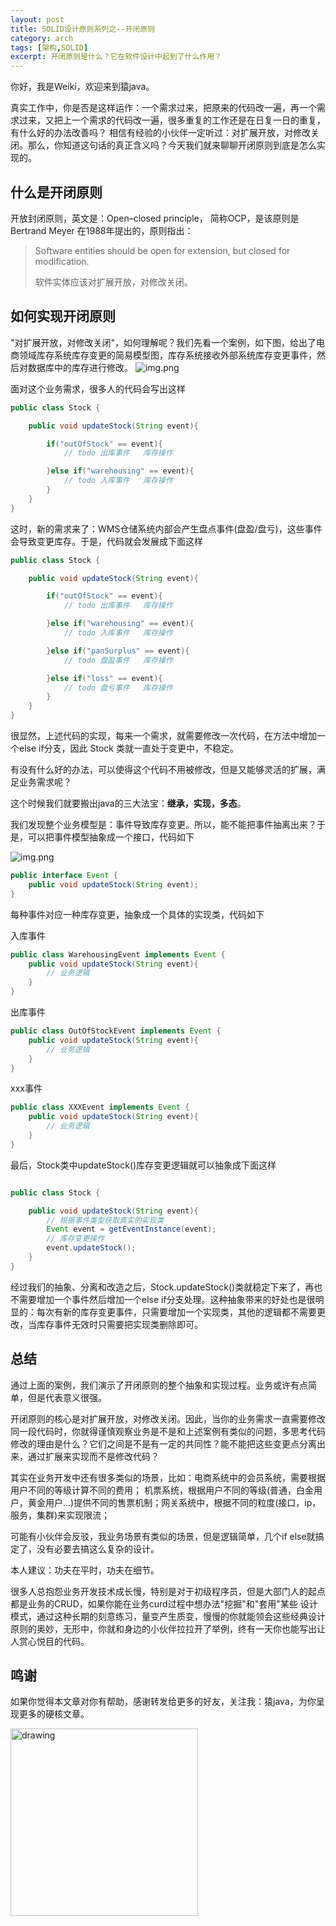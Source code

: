```yaml
---
layout: post
title: SOLID设计原则系列之--开闭原则
category: arch
tags: [架构,SOLID]
excerpt: 开闭原则是什么？它在软件设计中起到了什么作用？
---
```

你好，我是Weiki，欢迎来到猿java。

真实工作中，你是否是这样运作：一个需求过来，把原来的代码改一遍，再一个需求过来，又把上一个需求的代码改一遍，很多重复的工作还是在日复一日的重复，有什么好的办法改善吗？
相信有经验的小伙伴一定听过：对扩展开放，对修改关闭。那么，你知道这句话的真正含义吗？今天我们就来聊聊开闭原则到底是怎么实现的。

## 什么是开闭原则

开放封闭原则，英文是：Open–closed principle， 简称OCP，是该原则是 Bertrand Meyer 在1988年提出的，原则指出：

> Software entities should be open for extension, but closed for modification.
>
> 软件实体应该对扩展开放，对修改关闭。


## 如何实现开闭原则

"对扩展开放，对修改关闭"，如何理解呢？我们先看一个案例，如下图，给出了电商领域库存系统库存变更的简易模型图，库存系统接收外部系统库存变更事件，然后对数据库中的库存进行修改。
![img.png](https://www.yuanjava.cn/assets/md/framework/stock.png)

面对这个业务需求，很多人的代码会写出这样

```java
public class Stock {

    public void updateStock(String event){

        if("outOfStock" == event){
            // todo 出库事件   库存操作

        }else if("warehousing" == event){
            // todo 入库事件   库存操作
        }
    }
}
```

这时，新的需求来了：WMS仓储系统内部会产生盘点事件(盘盈/盘亏)，这些事件会导致变更库存。于是，代码就会发展成下面这样

```java
public class Stock {

    public void updateStock(String event){

        if("outOfStock" == event){
            // todo 出库事件   库存操作

        }else if("warehousing" == event){
            // todo 入库事件   库存操作

        }else if("panSurplus" == event){
            // todo 盘盈事件   库存操作

        }else if("loss" == event){
            // todo 盘亏事件   库存操作
        }
    }
}
```

很显然，上述代码的实现，每来一个需求，就需要修改一次代码，在方法中增加一个else if分支，因此 Stock 类就一直处于变更中，不稳定。

有没有什么好的办法，可以使得这个代码不用被修改，但是又能够灵活的扩展，满足业务需求呢？

这个时候我们就要搬出java的三大法宝：**继承，实现，多态**。

我们发现整个业务模型是：事件导致库存变更。所以，能不能把事件抽离出来？于是，可以把事件模型抽象成一个接口，代码如下

![img.png](https://www.yuanjava.cn/assets/md/framework/model.png)

```java
public interface Event {
    public void updateStock(String event);
}
```
每种事件对应一种库存变更，抽象成一个具体的实现类，代码如下

入库事件
```java
public class WarehousingEvent implements Event {
    public void updateStock(String event){
        // 业务逻辑
    }
}
```

出库事件
```java
public class OutOfStockEvent implements Event {
    public void updateStock(String event){
        // 业务逻辑
    }
}
```

xxx事件
```java
public class XXXEvent implements Event {
    public void updateStock(String event){
        // 业务逻辑
    }
}
```

最后，Stock类中updateStock()库存变更逻辑就可以抽象成下面这样

```java

public class Stock {

    public void updateStock(String event){
        // 根据事件类型获取真实的实现类
        Event event = getEventInstance(event);
        // 库存变更操作
        event.updateStock();
    }
}

```

经过我们的抽象、分离和改造之后，Stock.updateStock()类就稳定下来了，再也不需要增加一个事件然后增加一个else if分支处理。这种抽象带来的好处也是很明显的：每次有新的库存变更事件，只需要增加一个实现类，其他的逻辑都不需要更改，当库存事件无效时只需要把实现类删除即可。


## 总结

通过上面的案例，我们演示了开闭原则的整个抽象和实现过程。业务或许有点简单，但是代表意义很强。

开闭原则的核心是对扩展开放，对修改关闭。因此，当你的业务需求一直需要修改同一段代码时，你就得谨慎观察业务是不是和上述案例有类似的问题，多思考代码修改的理由是什么？它们之间是不是有一定的共同性？能不能把这些变更点分离出来，通过扩展来实现而不是修改代码？

其实在业务开发中还有很多类似的场景，比如：电商系统中的会员系统，需要根据用户不同的等级计算不同的费用； 机票系统，根据用户不同的等级(普通，白金用户，黄金用户...)提供不同的售票机制；网关系统中，根据不同的粒度(接口，ip，服务，集群)来实现限流；

可能有小伙伴会反驳，我业务场景有类似的场景，但是逻辑简单，几个if else就搞定了，没有必要去搞这么复杂的设计。

本人建议：功夫在平时，功夫在细节。

  很多人总抱怨业务开发技术成长慢，特别是对于初级程序员，但是大部门人的起点都是业务的CRUD，如果你能在业务curd过程中想办法"挖掘"和"套用"某些
设计模式，通过这种长期的刻意练习，量变产生质变，慢慢的你就能领会这些经典设计原则的奥妙，无形中，你就和身边的小伙伴拉拉开了举例，终有一天你也能写出让人赏心悦目的代码。


## 鸣谢
如果你觉得本文章对你有帮助，感谢转发给更多的好友，关注我：猿java，为你呈现更多的硬核文章。

<img src="https://yuanjava.cn/assets/img/pub.jpg" alt="drawing" style="width:300px;"/>
